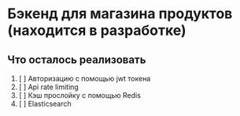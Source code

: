 # Бэкенд для магазина продуктов (находится в разработке)

## Что осталось реализовать

1. [ ] Авторизацию с помощью jwt токена
2. [ ] Api rate limiting
3. [ ] Кэш прослойку с помощью Redis
4. [ ] Elasticsearch